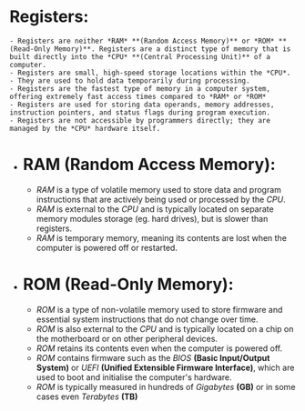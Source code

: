 # Registers:
	- Registers are neither *RAM* **(Random Access Memory)** or *ROM* **(Read-Only Memory)**. Registers are a distinct type of memory that is built directly into the *CPU* **(Central Processing Unit)** of a computer.
	- Registers are small, high-speed storage locations within the *CPU*.
	- They are used to hold data temporarily during processing.
	- Registers are the fastest type of memory in a computer system, offering extremely fast access times compared to *RAM* or *ROM*
	- Registers are used for storing data operands, memory addresses, instruction pointers, and status flags during program execution.
	- Registers are not accessible by programmers directly; they are managed by the *CPU* hardware itself.
- # RAM (Random Access Memory):
	- *RAM* is a type of volatile memory used to store data and program instructions that are actively being used or processed by the *CPU*.
	- *RAM* is external to the *CPU* and is typically located on separate memory modules storage (eg. hard drives), but is slower than registers.
	- *RAM* is temporary memory, meaning its contents are lost when the computer is powered off or restarted.
- # ROM (Read-Only Memory):
	- *ROM* is a type of non-volatile memory used to store firmware and essential system instructions that do not change over time.
	- *ROM* is also external to the *CPU* and is typically located on a chip on the motherboard or on other peripheral devices.
	- *ROM* retains its contents even when the computer is powered off.
	- *ROM* contains firmware such as the *BIOS* **(Basic Input/Output System)** or *UEFI* **(Unified Extensible Firmware Interface)**, which are used to boot and initialise the computer's hardware.
	- *ROM* is typically measured in hundreds of *Gigabytes* **(GB)** or in some cases even *Terabytes* **(TB)**